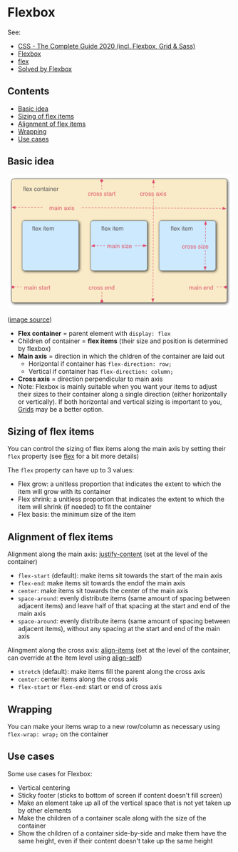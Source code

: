 # Flexbox

See:

-   [CSS - The Complete Guide 2020 (incl. Flexbox, Grid & Sass)](https://www.udemy.com/course/css-the-complete-guide-incl-flexbox-grid-sass/)
-   [Flexbox](https://developer.mozilla.org/en-US/docs/Learn/CSS/CSS_layout/Flexbox)
-   [flex](https://developer.mozilla.org/en-US/docs/Web/CSS/flex)
-   [Solved by Flexbox](https://philipwalton.github.io/solved-by-flexbox/)

## Contents

-   [Basic idea](#basic-idea)
-   [Sizing of flex items](#sizing-of-flex-items)
-   [Alignment of flex items](#alignment-of-flex-items)
-   [Wrapping](#wrapping)
-   [Use cases](#use-cases)

## Basic idea

![Flex model](./_img/Flexbox/flex-model.png)

([image source](https://developer.mozilla.org/en-US/docs/Learn/CSS/CSS_layout/Flexbox))

-   **Flex container** = parent element with `display: flex`
-   Children of container = **flex items** (their size and position is determined by flexbox)
-   **Main axis**  = direction in which the chldren of the container are laid out
    -   Horizontal if container has `flex-direction: row;`
    -   Vertical if container has `flex-direction: column;`
-   **Cross axis** = direction perpendicular to main axis
-   Note: Flexbox is mainly suitable when you want your items to adjust their sizes to their container along a single direction (either horizontally or vertically). If both horizontal and vertical sizing is important to you, [Grids](./Grids.md) may be a better option.

## Sizing of flex items

You can control the sizing of flex items along the main axis by setting their `flex` property (see [flex](https://developer.mozilla.org/en-US/docs/Web/CSS/flex) for a bit more details)

The  `flex` property can have up to 3 values:

-   Flex grow: a unitless proportion that indicates the extent to which the item will grow with its container
-   Flex shrink: a unitless proportion that indicates the extent to which the item will shrink (if needed) to fit the container
-   Flex basis: the minimum size of the item

## Alignment of flex items

Alignment along the main axis: [justify-content](https://developer.mozilla.org/en-US/docs/Web/CSS/justify-content) (set at the level of the container)

-   `flex-start` (default): make items sit towards the start of the main axis
-   `flex-end`: make items sit towards the endof the main axis
-   `center`: make items sit towards the center of the main axis
-   `space-around`: evenly distribute items (same amount of spacing between adjacent items) and leave half of that spacing at the start and end of the main axis
-   `space-around`: evenly distribute items (same amount of spacing between adjacent items), without any spacing at the start and end of the main axis

Alingment along the cross axis: [align-items](https://developer.mozilla.org/en-US/docs/Web/CSS/align-items) (set at the level of the container, can override at the item level using [align-self](https://developer.mozilla.org/en-US/docs/Web/CSS/align-self))

-   `stretch` (default): make items fill the parent along the cross axis
-   `center`: center items along the cross axis
-   `flex-start` or `flex-end`: start or end of cross axis

## Wrapping

You can make your items wrap to a new row/column as necessary using `flex-wrap: wrap;` on the container

## Use cases

Some use cases for Flexbox:

-   Vertical centering
-   Sticky footer (sticks to bottom of screen if content doesn't fill screen)
-   Make an element take up all of the vertical space that is not yet taken up by other elements
-   Make the children of a container scale along with the size of the container
-   Show the children of a container side-by-side and make them have the same height, even if their content doesn't take up the same height
